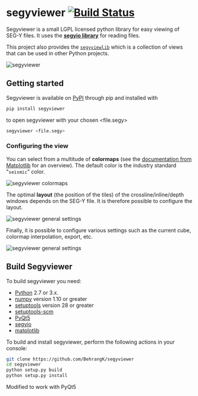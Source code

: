 # segyviewer [![Build Status](https://travis-ci.org/equinor/segyviewer.svg?branch=master)](https://travis-ci.org/equinor/segyviewer)


Segyviewer is a small LGPL licensed python library for easy viewing of
SEG-Y files. It uses the
**[segyio library](https://github.com/equinor/segyio)**
for reading files.

This project also provides the
[`segyviewlib`](https://pypi.org/project/segyviewlib/)
which is a collection of views that can be used in other Python
projects.


![segyviewer](https://raw.githubusercontent.com/equinor/segyviewer/master/assets/segyviewer.png)


## Getting started

Segyviewer is available on [PyPI](https://pypi.org/project/segyviewer/)
through pip and installed with

```bash
pip install segyviewer
```

to open segyviewer with your chosen <file.segy>
```bash
segyviewer <file.segy>
```

### Configuring the view

You can select from a multitude of **colormaps** (see the
[documentation from Matplotlib](https://matplotlib.org/users/colormaps.html)
for an overview).  The default color is the industry standard
"`seismic`" color.

![segyviewer colormaps](https://raw.githubusercontent.com/equinor/segyviewer/master/assets/segyviewer-all-the-colormaps.png)


The optimal **layout** (the position of the tiles) of the
crossline/inline/depth windows depends on the SEG-Y file.  It is
therefore possible to configure the layout.

![segyviewer general settings](https://raw.githubusercontent.com/equinor/segyviewer/master/assets/segyviewer-tile.png)


Finally, it is possible to configure various settings such as the
current cube, colormap interpolation, export, etc.

![segyviewer general settings](https://raw.githubusercontent.com/equinor/segyviewer/master/assets/segyviewer-general-settings.png)



## Build Segyviewer

To build segyviewer you need:

 * [Python](https://www.python.org/) 2.7 or 3.x.
 * [numpy](http://www.numpy.org/) version 1.10 or greater
 * [setuptools](https://pypi.python.org/pypi/setuptools) version 28 or greater
 * [setuptools-scm](https://pypi.python.org/pypi/setuptools_scm)
 * [PyQt5](https://pypi.org/project/PyQt5/)
 * [segyio](https://github.com/equinor/segyio)
 * [matplotlib](https://matplotlib.org/)

To build and install segyviewer, perform the following actions in your console:

```bash
git clone https://github.com/BehrangK/segyviewer
cd segyviewer
python setup.py build
python setup.py install
```

Modified to work with PyQt5
